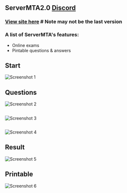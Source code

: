 ## ServerMTA2.0    [Discord](https://discord.gg/JrkEpxmAXs)
### [View site here](https://salmon-sky-0ccc40310.azurestaticapps.net/)  # Note may not be the last version

### A list of ServerMTA's features:
* Online exams
* Pintable questions & answers

[comment]: <> (## Screenshots)

## Start

![Screenshot 1](https://img.imageupload.net/2020/11/09/2020-11-09_003755.jpg)
## Questions

![Screenshot 2](https://img.imageupload.net/2020/11/09/2020-11-09_141610.jpg)
##

![Screenshot 3](https://img.imageupload.net/2020/11/09/2020-11-09_141559.jpg)

##
![Screenshot 4](https://img.imageupload.net/2020/11/09/2020-11-09_141621.jpg)
## Result

![Screenshot 5](https://img.imageupload.net/2020/11/09/2020-11-09_141636.jpg)
## Printable

![Screenshot 6](https://img.imageupload.net/2020/11/09/2020-11-09_141647.jpg)
##
